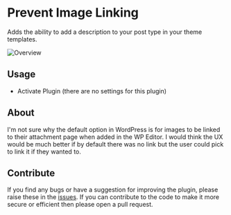 Prevent Image Linking
=====================

Adds the ability to add a description to your post type in your theme templates.

![Overview](http://d7c3hoiply1bq.cloudfront.net/wp-content/uploads/2014/01/Link-to-None.png)

## Usage

* Activate Plugin (there are no settings for this plugin)

## About

I'm not sure why the default option in WordPress is for images to be linked to their attachment page when added in the WP Editor. I would think the UX would be much better if by default there was no link but the user could pick to link it if they wanted to.

## Contribute

If you find any bugs or have a suggestion for improving the plugin, please raise these in the [issues](https://github.com/stompweb/Post-Type-Description/issues). If you can contribute to the code to make it more secure or efficient then please open a pull request.
